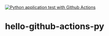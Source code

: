 [![Python application test with Github Actions](https://github.com/py51/hello-github-actions-py/actions/workflows/main.yml/badge.svg)](https://github.com/py51/hello-github-actions-py/actions/workflows/main.yml)
# hello-github-actions-py

